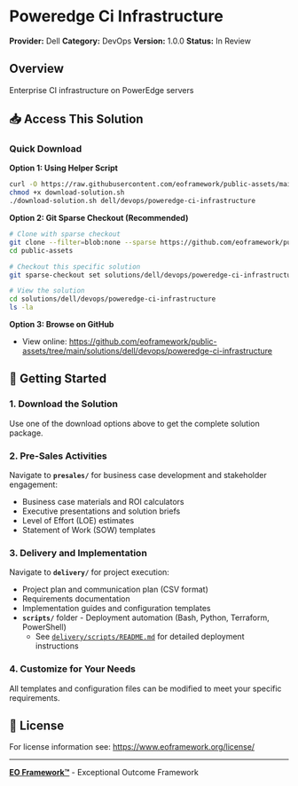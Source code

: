 # Poweredge Ci Infrastructure

**Provider:** Dell
**Category:** DevOps
**Version:** 1.0.0
**Status:** In Review

## Overview

Enterprise CI infrastructure on PowerEdge servers

## 📥 Access This Solution

### Quick Download

**Option 1: Using Helper Script**
```bash
curl -O https://raw.githubusercontent.com/eoframework/public-assets/main/download-solution.sh
chmod +x download-solution.sh
./download-solution.sh dell/devops/poweredge-ci-infrastructure
```

**Option 2: Git Sparse Checkout (Recommended)**
```bash
# Clone with sparse checkout
git clone --filter=blob:none --sparse https://github.com/eoframework/public-assets.git
cd public-assets

# Checkout this specific solution
git sparse-checkout set solutions/dell/devops/poweredge-ci-infrastructure

# View the solution
cd solutions/dell/devops/poweredge-ci-infrastructure
ls -la
```

**Option 3: Browse on GitHub**
- View online: https://github.com/eoframework/public-assets/tree/main/solutions/dell/devops/poweredge-ci-infrastructure

## 🚀 Getting Started

### 1. Download the Solution
Use one of the download options above to get the complete solution package.

### 2. Pre-Sales Activities
Navigate to **`presales/`** for business case development and stakeholder engagement:
- Business case materials and ROI calculators
- Executive presentations and solution briefs
- Level of Effort (LOE) estimates
- Statement of Work (SOW) templates

### 3. Delivery and Implementation
Navigate to **`delivery/`** for project execution:
- Project plan and communication plan (CSV format)
- Requirements documentation
- Implementation guides and configuration templates
- **`scripts/`** folder - Deployment automation (Bash, Python, Terraform, PowerShell)
  - See [`delivery/scripts/README.md`](delivery/scripts/README.md) for detailed deployment instructions

### 4. Customize for Your Needs
All templates and configuration files can be modified to meet your specific requirements.

## 📄 License

For license information see: https://www.eoframework.org/license/

---

**[EO Framework™](https://eoframework.org)** - Exceptional Outcome Framework
